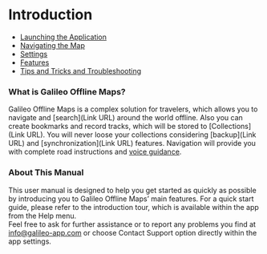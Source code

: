 # Introduction

* [Launching the Application](/launching-the-application.md)
* [Navigating the Map](/navigating-the-map.md)
* [Settings](/settings.md)
* [Features](/features.md)
* [Tips and Tricks and Troubleshooting]()

### What is Galileo Offline Maps?

Galileo Offline Maps is a complex solution for travelers, which allows you to navigate and [search](Link URL) around the world offline. Also you can create bookmarks and record tracks, which will be stored to [Collections](Link URL). You will never loose your collections considering [backup](Link URL) and [synchronization](Link URL) features. Navigation will provide you with complete road instructions and [voice guidance](#markdown-header-voice-guidance).

### About This Manual

This user manual is designed to help you get started as quickly as possible by introducing you to Galileo Offline Maps’ main features. For a quick start guide, please refer to the introduction tour, which is available within the app from the Help menu.  
Feel free to ask for further assistance or to report any problems you find at info@galileo-app.com or choose Contact Support option directly within the app settings.